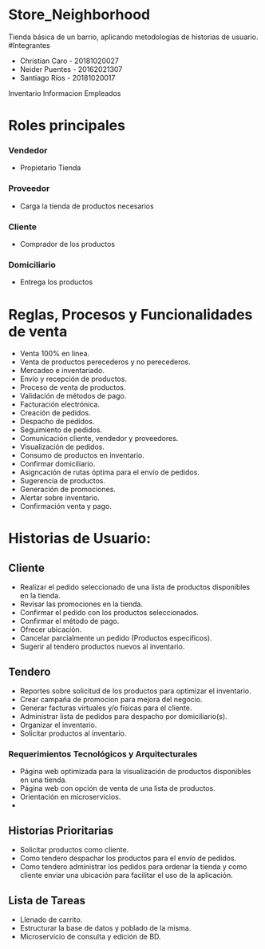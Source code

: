 # Store_Neighborhood
Tienda básica de un barrio, aplicando metodologías de historias de usuario.
#Integrantes
* Christian Caro - 20181020027
* Neider Puentes - 20162021307
* Santiago Ríos - 20181020017

Inventario
Informacion Empleados
# Roles principales
### Vendedor
- Propietario Tienda
### Proveedor
- Carga la tienda de productos necesarios

### Cliente
- Comprador de los productos

### Domiciliario
- Entrega los productos

# Reglas, Procesos y Funcionalidades de venta
* Venta 100% en linea.
* Venta de productos perecederos y no perecederos.
* Mercadeo e inventariado.
* Envío y recepción de productos.
* Proceso de venta de productos.
* Validación de métodos de pago.
* Facturación electrónica.
* Creación de pedidos.
* Despacho de pedidos.
* Seguimiento de pedidos.
* Comunicación cliente, vendedor y proveedores.
* Visualización de pedidos.
* Consumo de productos en inventario.
* Confirmar domiciliario.
* Asigncación de rutas óptima para el envío de pedidos.
* Sugerencia de productos.
* Generación de promociones.
* Alertar sobre inventario.
* Confirmación venta y pago.

# Historias de Usuario:

## Cliente
* Realizar el pedido seleccionado de una lista de productos disponibles en la tienda.
* Revisar las promociones en la tienda.
* Confirmar el pedido con los productos seleccionados.
* Confirmar el método de pago.
* Ofrecer ubicación.
* Cancelar parcialmente un pedido (Productos especificos).
* Sugerir al tendero productos nuevos al inventario.

## Tendero
* Reportes sobre solicitud de los productos para optimizar el inventario.
* Crear campaña de promocion para mejora del negocio.
* Generar facturas virtuales y/o físicas para el cliente.
* Administrar lista de pedidos para despacho por domiciliario(s).
* Organizar el inventario.
* Solicitar productos al inventario.


### Requerimientos Tecnológicos y Arquitecturales
* Página web optimizada para la visualización de productos disponibles en una tienda.
* Página web con opción de venta de una lista de productos.
* Orientación en microservicios.
* 

## Historias Prioritarias
* Solicitar productos como cliente.
* Como tendero despachar los productos para el envío de pedidos.
* Como tendero administrar los pedidos para ordenar la tienda
y como cliente enviar una ubicación para facilitar el uso de la aplicación.


## Lista de Tareas

* Llenado de carrito.
* Estructurar la base de datos y poblado de la misma.
* Microservicio de consulta y edición de BD.